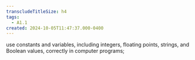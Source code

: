 ```yaml
---
transcludeTitleSize: h4
tags:
  - A1.1
created: 2024-10-05T11:47:37.000-0400
---
```

use constants and variables, including integers, floating points, strings, and Boolean values, correctly in computer programs;